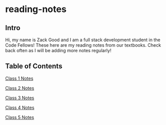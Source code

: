 # reading-notes
## Intro
<p>Hi, my name is Zack Good and I am a full stack development student in the Code Fellows! These here are my reading notes from our textbooks. Check back often as I will be adding more notes regularly!</p>

## Table of Contents
<p><a href="https://github.com/zachary-good/reading-notes/blob/f0ecd9d906e9625a604dee38bbe5b40d6d071883/class-01.md">Class 1 Notes</a></p>
<p><a href="https://github.com/zachary-good/reading-notes/blob/3c8d5c8db1fc41d29bd7bfde2c3445fc2ba7ee25/class-02.md">Class 2 Notes</a></p>
<p><a href="https://github.com/zachary-good/reading-notes/blob/04dfa7efea6ce9947e1ebabc8a11552582c4bb98/class-03.md">Class 3 Notes</a></p>
<p><a href="https://github.com/zachary-good/reading-notes/blob/993e67ef440bf6e89b975936b89f711e4c239f3e/class-04.md">Class 4 Notes</a></p>
<p><a href="https://github.com/zachary-good/reading-notes/blob/2c001eae6b672cf8a0282e6f490cdfcd39df57a6/class-05.md">Class 5 Notes</a></p>
